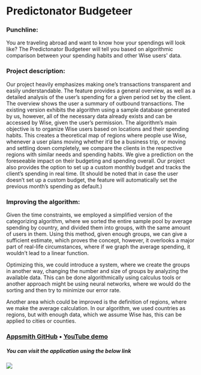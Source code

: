 # ****Predictonator Budgeteer****

### Punchline:
You are traveling abroad and want to know how your spendings will look like? The Predictonator Budgeteer will tell you based on algorithmic comparison between your spending habits and other Wise users' data.

### Project description:
Our project heavily emphasizes making one’s transactions transparent and easily understandable. The feature provides a general overview, as well as a detailed analysis of the user’s spending for a given period set by the client. The overview shows the user a summary of outbound transactions. The existing version exhibits the algorithm using a sample database generated by us, however, all of the necessary data already exists and can be accessed by Wise, given the user’s permission. The algorithm’s main objective is to organize Wise users based on locations and their spending habits. This creates a theoretical map of regions where people use Wise, whenever a user plans moving whether it’d be a business trip, or moving and settling down completely, we compare the clients in the respective regions with similar needs and spending habits. We give a prediction on the foreseeable impact on their budgeting and spending overall. Our project also provides the option to set up a custom monthly budget and tracks the client’s spending in real time. (It should be noted that in case the user doesn’t set up a custom budget, the feature will automatically set the previous month’s spending as default.)

### Improving the algorithm:
Given the time constraints, we employed a simplified version of the categorizing algorithm, where we sorted the entire sample pool by average spending by country, and divided them into groups, with the same amount of users in them. Using this method, given enough groups, we can give a sufficient estimate, which proves the concept, however, it overlooks a major part of real-life circumstances, where if we graph the average spending, it wouldn’t lead to a linear function.

Optimizing this, we could introduce a system, where we create the groups in another way, changing the number and size of groups by analyzing the available data. This can be done algorithmically using calculus tools or another approach might be using neural networks, where we would do the sorting and then try to minimize our error rate.

Another area which could be improved is the definition of regions, where we make the average calculation. In our algorithm, we used countries as regions, but with enough data, which we assume Wise has, this can be applied to cities or counties.

### [Appsmith GitHub](https://github.com/akosnad/predictonator-budgeteer) • [YouTube demo](https://youtu.be/BcowScCbvCw)
[//]: <> (TODO - change youtube link to demo video link)

##### You can visit the application using the below link
###### [![](https://assets.appsmith.com/git-sync/Buttons.svg) ](https://app.appsmith.com/app/predictonator-budgeteer/home-6353c0894b1a8d4291236e62?branch=master)

